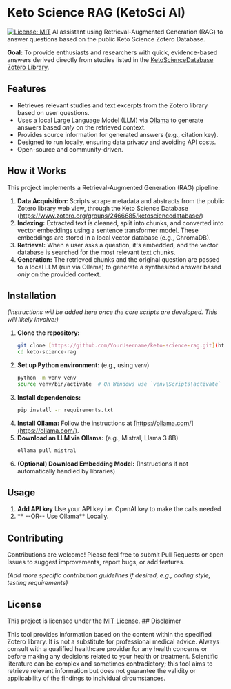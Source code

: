 # Keto Science RAG (KetoSci AI)

[![License: MIT](https://img.shields.io/badge/License-MIT-yellow.svg)](https://opensource.org/licenses/MIT) AI assistant using Retrieval-Augmented Generation (RAG) to answer questions based on the public Keto Science Zotero Database.

**Goal:** To provide enthusiasts and researchers with quick, evidence-based answers derived directly from studies listed in the [KetoScienceDatabase Zotero Library](https://www.zotero.org/groups/2466685/ketosciencedatabase/library).

## Features

* Retrieves relevant studies and text excerpts from the Zotero library based on user questions.
* Uses a local Large Language Model (LLM) via [Ollama](https://ollama.com/) to generate answers based *only* on the retrieved context.
* Provides source information for generated answers (e.g., citation key).
* Designed to run locally, ensuring data privacy and avoiding API costs.
* Open-source and community-driven.

## How it Works

This project implements a Retrieval-Augmented Generation (RAG) pipeline:

1.  **Data Acquisition:** Scripts scrape metadata and abstracts from the public Zotero library web view, through the Keto Science Database (https://www.zotero.org/groups/2466685/ketosciencedatabase/)
2.  **Indexing:** Extracted text is cleaned, split into chunks, and converted into vector embeddings using a sentence transformer model. These embeddings are stored in a local vector database (e.g., ChromaDB).
3.  **Retrieval:** When a user asks a question, it's embedded, and the vector database is searched for the most relevant text chunks.
4.  **Generation:** The retrieved chunks and the original question are passed to a local LLM (run via Ollama) to generate a synthesized answer based *only* on the provided context.

## Installation

*(Instructions will be added here once the core scripts are developed. This will likely involve:)*

1.  **Clone the repository:**
    ```bash
    git clone [https://github.com/YourUsername/keto-science-rag.git](https://github.com/YourUsername/keto-science-rag.git)
    cd keto-science-rag
    ```
2.  **Set up Python environment:** (e.g., using `venv`)
    ```bash
    python -m venv venv
    source venv/bin/activate  # On Windows use `venv\Scripts\activate`
    ```
3.  **Install dependencies:**
    ```bash
    pip install -r requirements.txt
    ```
4.  **Install Ollama:** Follow the instructions at [https://ollama.com/](https://ollama.com/).
5.  **Download an LLM via Ollama:** (e.g., Mistral, Llama 3 8B)
    ```bash
    ollama pull mistral
    ```
6.  **(Optional) Download Embedding Model:** (Instructions if not automatically handled by libraries)

## Usage

1.  **Add API key** Use your API key i.e. OpenAI key to make the calls needed
2.  ** --OR-- Use Ollama** Locally. 

## Contributing

Contributions are welcome! Please feel free to submit Pull Requests or open Issues to suggest improvements, report bugs, or add features.

*(Add more specific contribution guidelines if desired, e.g., coding style, testing requirements)*

## License

This project is licensed under the [MIT License](LICENSE). ## Disclaimer

This tool provides information based on the content within the specified Zotero library. It is not a substitute for professional medical advice. Always consult with a qualified healthcare provider for any health concerns or before making any decisions related to your health or treatment. Scientific literature can be complex and sometimes contradictory; this tool aims to retrieve relevant information but does not guarantee the validity or applicability of the findings to individual circumstances.

